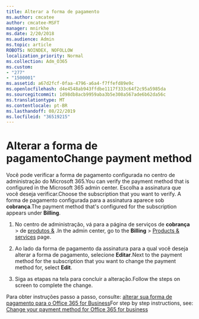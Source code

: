 ```yaml
---
title: Alterar a forma de pagamento
ms.author: cmcatee
author: cmcatee-MSFT
manager: mnirkhe
ms.date: 2/20/2018
ms.audience: Admin
ms.topic: article
ROBOTS: NOINDEX, NOFOLLOW
localization_priority: Normal
ms.collection: Adm_O365
ms.custom:
- "277"
- "1500001"
ms.assetid: a67d2fcf-0faa-4796-a6a4-f7ffefd89e9c
ms.openlocfilehash: d4e4548ab943ffdbe1117f333c64f2c95a5985da
ms.sourcegitcommit: 1d98db8acb9959aba3b5e308a567ade6b62da56c
ms.translationtype: MT
ms.contentlocale: pt-BR
ms.lasthandoff: 08/22/2019
ms.locfileid: "36519215"
---
```

# <a name="change-payment-method"></a><span data-ttu-id="5226c-102">Alterar a forma de pagamento</span><span class="sxs-lookup"><span data-stu-id="5226c-102">Change payment method</span></span>

<span data-ttu-id="5226c-103">Você pode verificar a forma de pagamento configurada no centro de administração do Microsoft 365.</span><span class="sxs-lookup"><span data-stu-id="5226c-103">You can verify the payment method that is configured in the Microsoft 365 admin center.</span></span> <span data-ttu-id="5226c-104">Escolha a assinatura que você deseja verificar.</span><span class="sxs-lookup"><span data-stu-id="5226c-104">Choose the subscription that you want to verify.</span></span> <span data-ttu-id="5226c-105">A forma de pagamento configurada para a assinatura aparece sob **cobrança**.</span><span class="sxs-lookup"><span data-stu-id="5226c-105">The payment method that's configured for the subscription appears under **Billing**.</span></span> 
  
1. <span data-ttu-id="5226c-106">No centro de administração, vá para a página de serviços de **cobrança** \> de [produtos &](https://go.microsoft.com/fwlink/p/?linkid=842054) .</span><span class="sxs-lookup"><span data-stu-id="5226c-106">In the admin center, go to the **Billing** \> [Products & services](https://go.microsoft.com/fwlink/p/?linkid=842054) page.</span></span>

2. <span data-ttu-id="5226c-107">Ao lado da forma de pagamento da assinatura para a qual você deseja alterar a forma de pagamento, selecione **Editar**.</span><span class="sxs-lookup"><span data-stu-id="5226c-107">Next to the payment method for the subscription that you want to change the payment method for, select **Edit**.</span></span>

3. <span data-ttu-id="5226c-108">Siga as etapas na tela para concluir a alteração.</span><span class="sxs-lookup"><span data-stu-id="5226c-108">Follow the steps on screen to complete the change.</span></span>

<span data-ttu-id="5226c-109">Para obter instruções passo a passo, consulte: [alterar sua forma de pagamento para o Office 365 for Business](https://docs.microsoft.com/office365/admin/subscriptions-and-billing/change-payment-method)</span><span class="sxs-lookup"><span data-stu-id="5226c-109">For step by step instructions, see: [Change your payment method for Office 365 for business](https://docs.microsoft.com/office365/admin/subscriptions-and-billing/change-payment-method)</span></span>